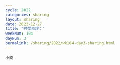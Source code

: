 ```yaml
---
cycle: 2022
categories: sharing
layout: sharing
date: 2023-12-27
title: "神學梳理："
weekNum: 104
dayNum: 3
permalink: /sharing/2022/wk104-day3-sharing.html
---
```


[](https://eccseattle.github.io/media/sharing/2022/wk104/2023-12-27-bin.m4a)

`小錢`